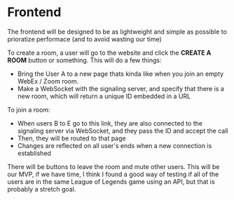 # Frontend
The frontend will be designed to be as lightweight and simple as possible to prioratize performace (and to avoid wasting our time)

To create a room, a user will go to the website and click the **CREATE A ROOM**  button or something. This will do a few things:
- Bring the User A to a new page thats kinda like when you join an empty WebEx / Zoom room.
- Make a WebSocket with the signaling server, and specify that there is a new room, which will return a unique ID embedded in a URL

To join a room:
- When users B to E go to this link, they are also connected to the signaling server via WebSocket, and they pass the ID and accept the call
- Then, they will be routed to that page
- Changes are reflected on all user's ends when a new connection is established

There will be buttons to leave the room and mute other users. This will be our MVP, if we have time, I think I found a good way of testing if all of the users are in the same League of Legends game using an API, but that is probably a stretch goal.